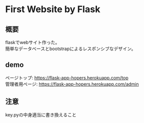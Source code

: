 # First Website by Flask
## 概要
flaskでwebサイト作った。  
簡単なデータベースとbootstrapによるレスポンシブなデザイン。
## demo
ページトップ: https://flask-app-hopers.herokuapp.com/top  
管理者用ページ: https://flask-app-hopers.herokuapp.com/admin

## 注意
key.pyの中身適当に書き換えること
